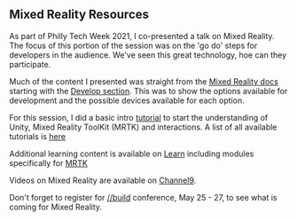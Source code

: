 ## Mixed Reality Resources

As part of Philly Tech Week 2021, I co-presented a talk on Mixed Reality.  The focus of this portion of the session was on the 'go do' steps for developers in the audience.  We've seen this great technology, hoe can they participate.

Much of the content I presented was straight from the [Mixed Reality docs](https://aka.ms/mrdocs) starting with the [Develop section](https://docs.microsoft.com/en-us/windows/mixed-reality/develop/development?tabs=unity).  This was to show the options available for development and the possible devices available for each option. 

For this session, I did a basic intro [tutorial](https://docs.microsoft.com/en-us/windows/mixed-reality/develop/unity/tutorials/mr-learning-base-02?tabs=winxr) to start the understanding of Unity, Mixed Reality ToolKit (MRTK) and interactions.  A list of all available tutorials is [here](https://docs.microsoft.com/en-us/windows/mixed-reality/develop/unity/tutorials)

Additional learning content is available on [Learn](https://aka.ms/learn) including modules specifically for [MRTK](https://docs.microsoft.com/en-us/learn/browse/?levels=beginner&products=mrtk)

Videos on Mixed Reality are available on [Channel9](https://channel9.msdn.com/Shows/Mixed-Reality).

Don't forget to register for [//build](https://build.microsoft.com) conference, May 25 - 27, to see what is coming for Mixed Reality.  
